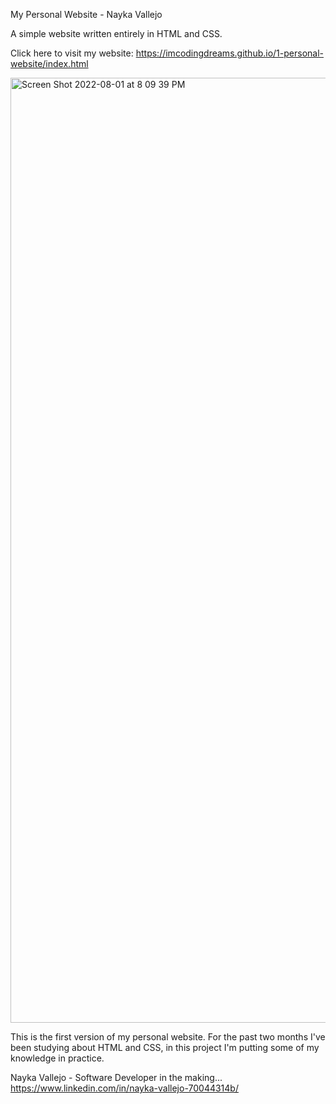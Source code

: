 My Personal Website - Nayka Vallejo

A simple website written entirely in HTML and CSS.

Click here to visit my website: 
https://imcodingdreams.github.io/1-personal-website/index.html

<img width="1512" alt="Screen Shot 2022-08-01 at 8 09 39 PM" src="https://user-images.githubusercontent.com/106886575/182284602-452244bc-6208-4204-bf50-2aee5d14441f.png">

This is the first version of my personal website. For the past two months I've been studying about HTML and CSS, in this project I'm putting some of my knowledge in practice.

Nayka Vallejo - Software Developer in the making...
https://www.linkedin.com/in/nayka-vallejo-70044314b/
